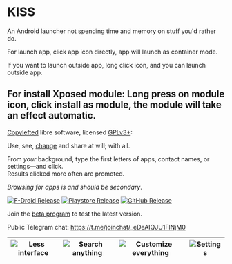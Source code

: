 KISS
======
An Android launcher not spending time and memory on stuff you'd rather do.

For launch app, click app icon directly, app will launch as container mode.

If you want to launch outside app, long click icon, and you can launch outside app.

## For install Xposed module: Long press on module icon, click install as module, the module will take an effect automatic.

[Copylefted](https://en.wikipedia.org/wiki/Copyleft) libre software, licensed [GPLv3+](https://github.com/Neamar/KISS/blob/master/LICENSE):

Use, see, [change](CONTRIBUTING.md) and share at will; with all.

From _your_ background, type the first letters of apps, contact names, or settings—and click.  
Results clicked more often are promoted.

_Browsing for apps is and should be secondary_.

[<img src="https://img.shields.io/f-droid/v/fr.neamar.kiss.svg?logo=f-droid&label=F-Droid&style=flat-square"
      alt="F-Droid Release"/>](https://f-droid.org/packages/fr.neamar.kiss)
[<img src="https://img.shields.io/endpoint?color=blue&logo=google-play&style=flat-square&url=https%3A%2F%2Fplayshields.herokuapp.com%2Fplay%3Fi%3Dfr.neamar.kiss%26l%3DGoogle%2520Play%26m%3D%24version"
      alt="Playstore Release"/>](https://play.google.com/store/apps/details?id=fr.neamar.kiss)
[<img src="https://img.shields.io/github/v/release/Neamar/KISS.svg?logo=github&label=GitHub&style=flat-square"
      alt="GitHub Release"/>](https://github.com/Neamar/KISS/releases)

Join the [beta program](https://play.google.com/apps/testing/fr.neamar.kiss/) to test the latest version.

Public Telegram chat: https://t.me/joinchat/_eDeAIQJU1FlNjM0

|![Less interface](https://raw.githubusercontent.com/Neamar/KISS/master/fastlane/metadata/android/en-US/images/phoneScreenshots/1.png) | ![Search anything](https://raw.githubusercontent.com/Neamar/KISS/master/fastlane/metadata/android/en-US/images/phoneScreenshots/2.png) | ![Customize everything](https://raw.githubusercontent.com/Neamar/KISS/master/fastlane/metadata/android/en-US/images/phoneScreenshots/3.png) |![Settings](https://raw.githubusercontent.com/Neamar/KISS/master/fastlane/metadata/android/en-US/images/phoneScreenshots/4.png) |
|:-------------------:|:------------------------:|:-----------------:|:-----------------:|
